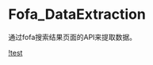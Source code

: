 # Fofa_DataExtraction
通过fofa搜索结果页面的API来提取数据。


[!test](https://github.com/ramoncjs3/Fofa_DataExtraction/blob/main/1.jpg)
